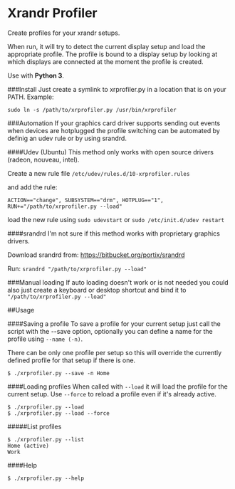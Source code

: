 Xrandr Profiler
==========

Create profiles for your xrandr setups.

When run, it will try to detect the current display setup and load the appropriate profile.
The profile is bound to a display setup by looking at which displays are connected at the 
moment the profile is created.

Use with **Python 3**.

###Install
Just create a symlink to xrprofiler.py in a location that is on your PATH. Example:

`sudo ln -s /path/to/xrprofiler.py /usr/bin/xrprofiler`

###Automation
If your graphics card driver supports sending out events when devices are hotplugged the 
profile switching can be automated by definig an udev rule or by using srandrd.

####Udev (Ubuntu)
This method only works with open source drivers (radeon, nouveau, intel).

Create a new rule file `/etc/udev/rules.d/10-xrprofiler.rules`

and add the rule:

`ACTION=="change", SUBSYSTEM=="drm", HOTPLUG=="1", RUN+="/path/to/xrprofiler.py --load"`

load the new rule using `sudo udevstart` or `sudo /etc/init.d/udev restart`

####srandrd
I'm not sure if this method works with proprietary graphics drivers.

Download srandrd from:
https://bitbucket.org/portix/srandrd

Run: `srandrd "/path/to/xrprofiler.py --load"`

###Manual loading
If auto loading doesn't work or is not needed you could also just create a 
keyboard or desktop shortcut and bind it to `"/path/to/xrprofiler.py --load"`

##Usage

####Saving a profile
To save a profile for your current setup just call the script with the --save option, 
optionally you can define a name for the profile using `--name (-n)`.

There can be only one profile per setup so this will override the currently defined profile for that setup if there is one.
```
$ ./xrprofiler.py --save -n Home
```
####Loading profiles
When called with `--load` it will load the profile for the current setup. 
Use `--force` to reload a profile even if it's already active.
```
$ ./xrprofiler.py --load
$ ./xrprofiler.py --load --force
```

#####List profiles
```
$ ./xrprofiler.py --list
Home (active)
Work
```

####Help
```
$ ./xrprofiler.py --help
```

